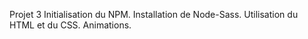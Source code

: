 Projet 3 
Initialisation du NPM.
Installation de Node-Sass.
Utilisation du HTML et du CSS.
Animations.
